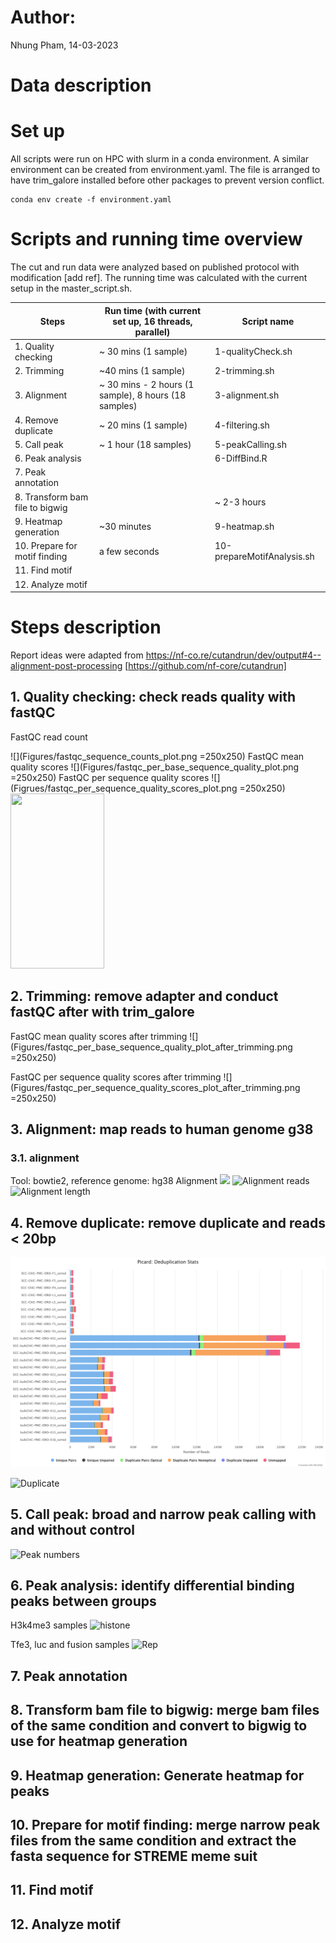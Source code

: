 # Author:
Nhung Pham, 14-03-2023

# Data description

# Set up
All scripts were run on HPC with slurm in a conda environment. A similar environment can be created from environment.yaml. The file is arranged to have trim_galore installed before other packages to prevent version conflict. 

```
conda env create -f environment.yaml
```
# Scripts and running time overview

The cut and run data were analyzed based on published protocol with modification [add ref]. The running time was calculated with the current setup in the master_script.sh. 

|Steps | Run time (with current set up, 16 threads, parallel)| Script name|
|------|-----------------|------------|
|1. Quality checking | ~ 30 mins (1 sample) | 1-qualityCheck.sh |
|2. Trimming|  ~40 mins (1 sample) |2-trimming.sh |
|3. Alignment|  ~ 30 mins - 2 hours (1 sample), 8 hours (18 samples) | 3-alignment.sh |
|4. Remove duplicate | ~ 20 mins (1 sample) | 4-filtering.sh |
|5. Call peak|  ~ 1 hour (18 samples) | 5-peakCalling.sh |
|6. Peak analysis| | 6-DiffBind.R  |
|7. Peak annotation | | | |
|8. Transform bam file to bigwig | | ~ 2-3 hours |8-bam2bigwig.sh|
|9. Heatmap generation| ~30 minutes |9-heatmap.sh |
|10. Prepare for motif finding|  a few seconds |10-prepareMotifAnalysis.sh |
|11. Find motif | | | |
|12. Analyze motif | | | | 

# Steps description

Report ideas were adapted from https://nf-co.re/cutandrun/dev/output#4--alignment-post-processing [https://github.com/nf-core/cutandrun]
## 1. Quality checking: check reads quality with fastQC

FastQC read count

![](Figures/fastqc_sequence_counts_plot.png =250x250)
FastQC mean quality scores
![](Figures/fastqc_per_base_sequence_quality_plot.png =250x250)
FastQC per sequence quality scores
![](Figrues/fastqc_per_sequence_quality_scores_plot.png =250x250)
<img src="https://github.com/nhungpham1707/CUTnRUN/blob/main/Figures/duplication_rate_report.png" width="150" height="280">

## 2. Trimming: remove adapter and conduct fastQC after with trim_galore

FastQC mean quality scores after trimming
![](Figures/fastqc_per_base_sequence_quality_plot_after_trimming.png =250x250)

FastQC per sequence quality scores after trimming
![](Figures/fastqc_per_sequence_quality_scores_plot_after_trimming.png =250x250)

## 3. Alignment: map reads to human genome g38
### 3.1. alignment 

Tool: bowtie2, reference genome: hg38
Alignment 
![](Figures/bowtie2_pre_plot.png)
![Alignment reads](Figures/alignment_report_w_new_samples.png)
![Alignment length](Figures/alignment_length_report.png)
## 4. Remove duplicate: remove duplicate and reads < 20bp 
![](Figures/picard_deduplication.png)

![Duplicate](Figures/duplication_rate_report.png)

## 5. Call peak: broad and narrow peak calling with and without control
![Peak numbers](Figures/peaks_number_with_nocontrol_report.png)
## 6. Peak analysis: identify differential binding peaks between groups
H3k4me3 samples
![histone](Figures/H3k4me3_samples_peak_counts.png)

Tfe3, luc and fusion samples
![Rep](Figures/tfe3_fusion_luc_samples_peak_counts.png)

## 7. Peak annotation
## 8. Transform bam file to bigwig: merge bam files of the same condition and convert to bigwig to use for heatmap generation
## 9. Heatmap generation: Generate heatmap for peaks
## 10. Prepare for motif finding: merge narrow peak files from the same condition and extract the fasta sequence for STREME meme suit
## 11. Find motif 
## 12. Analyze motif 
